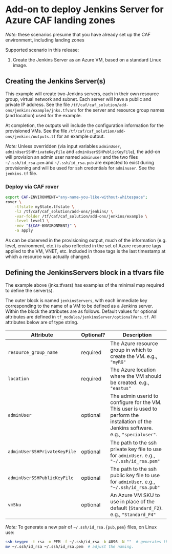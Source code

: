 # Add-on to deploy Jenkins Server for Azure CAF landing zones

*Note:* these scenarios presume that you have already set up the CAF environment, including landing zones 

Supported scenario in this release:

1. Create the Jenkins Server as an Azure VM, based on a standard Linux image.

## Creating the Jenkins Server(s)

This example will create two Jenkins servers, each in their own resource group, virtual network and subnet.  Each server will have a public and private IP address.  See the file `/tf/caf/caf_solution/add-ons/jenkins/example/jnks.tfvars` for the server  and resource group names (and location) used for the example.

At completion, the outputs will include the configuration information for the provisioned VMs.  See the file `/tf/caf/caf_solution/add-ons/jenkins/outputs.tf` for an example output.

*Note:* Unless overridden (via input variables `adminUser`, `adminUserSSHPrivateKeyFile` and `adminUserSSHPublicKeyFile`), the add-on will provision an admin user named `adminuser` and the two files `~/.ssh/id_rsa.pem` and `~/.ssh/id_rsa.pub` are expected to exist during provisioning and will be used for ssh credentials for `adminuser`.  See the `jenkins.tf` file.

### Deploy via CAF rover
```bash
export CAF-ENVIRONMENT="any-name-you-like-without-whitespace";
rover \
    -tfstate myState.tfstate \
    -lz /tf/caf/caf_solution/add-ons/jenkins/ \
    -var-folder /tf/caf/caf_solution/add-ons/jenkins/example \
    -level level1 \
    -env "${CAF-ENVIRONMENT}" \
    -a apply
```
As can be observed in the provisioning output, much of the information (e.g. level, environment, etc.) is also reflected in the set of Azure resource tags applied to the VM, VNET, etc.  Included in those tags is the last timestamp at which a resource was actually changed.

## Defining the JenkinsServers block in a tfvars file

The example above (jnks.tfvars) has examples of the minimal map required to define the server(s).

The outer block is named `jenkinsServers`, with each immediate key corresponding to the name of a VM to be defined as a Jenkins server.  Within the block the attributes are as follows.  Default values for optional attributes are defined in `tf_modules/jenkinsServer/optionalVars.tf`.   All attributes below are of type string.

Attribute | Optional? | Description
------ | ------- | ------------
`resource_group_name` | required | The Azure resource group in which to create the VM.  e.g., `"myRG"`
`location` | required | The Azure location where the VM should be created. e.g., `"eastus"`
`adminUser` | optional | The admin userid to configure for the VM. This user is used to perform the installation of the Jenkins software.  e.g., `"specialuser"`.
`adminUserSSHPrivateKeyFile` | optional | The path to the ssh private key file to use for `adminUser`.  e.g., `"~/.ssh/id_rsa.pem"`
`adminUserSSHPublicKeyFile` | optional | The path to the ssh public key file to use for `adminUser`.  e.g., `"~/.ssh/id_rsa.pub"`
`vmSku` | optional | An Azure VM SKU to use in place of the default (`Standard_F2`).  e.g., `"Standard_F4"`


*Note:* To generate a new pair of `~/.ssh/id_rsa.{pub,pem}` files, on Linux use:
```bash
ssh-keygen -t rsa -m PEM -f ~/.ssh/id_rsa -b 4096 -N ""  # generates the id_rsa and id_rsa.pub files
mv ~/.ssh/id_rsa ~/.ssh/id_rsa.pem  # adjust the naming.
```
